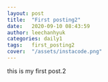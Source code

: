 ```yaml
---
layout: post
title:  "First posting2"
date:   2020-09-10 08:43:59
author: leechanhyuk
categories: daily1
tags:	first_posting2
cover:  "/assets/instacode.png"
---
```


this is my first post.2

